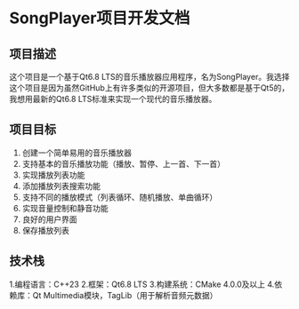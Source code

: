 # SongPlayer项目开发文档

## 项目描述

这个项目是一个基于Qt6.8 LTS的音乐播放器应用程序，名为SongPlayer。我选择这个项目是因为虽然GitHub上有许多类似的开源项目，但大多数都是基于Qt5的，我想用最新的Qt6.8 LTS标准来实现一个现代的音乐播放器。

## 项目目标

1. 创建一个简单易用的音乐播放器
2. 支持基本的音乐播放功能（播放、暂停、上一首、下一首）
3. 实现播放列表功能
4. 添加播放列表搜索功能
5. 支持不同的播放模式（列表循环、随机播放、单曲循环）
6. 实现音量控制和静音功能
7. 良好的用户界面
8. 保存播放列表

## 技术栈

1.编程语言：C++23
2.框架：Qt6.8 LTS
3.构建系统：CMake 4.0.0及以上
4.依赖库：Qt Multimedia模块，TagLib（用于解析音频元数据）
